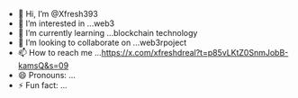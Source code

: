 - 👋 Hi, I’m @Xfresh393
- 👀 I’m interested in ...web3
- 🌱 I’m currently learning ...blockchain technology 
- 💞️ I’m looking to collaborate on ...web3rpoject
- 📫 How to reach me ...https://x.com/xfreshdreal?t=p85vLKtZ0SnmJobB-kamsQ&s=09
- 😄 Pronouns: ...
- ⚡ Fun fact: ...

<!---
Xfresh393/Xfresh393 is a ✨ special ✨ repository because its `README.md` (this file) appears on your GitHub profile.
You can click the Preview link to take a look at your changes.
--->
